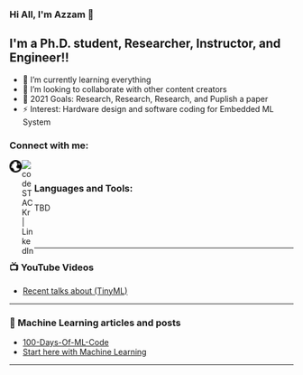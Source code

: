 ### Hi All, I'm Azzam 👋

## I'm a Ph.D. student, Researcher, Instructor, and Engineer!!

- 🔭 I’m currently learning everything  
- 👯 I’m looking to collaborate with other content creators
- 🥅 2021 Goals: Research, Research, Research, and Puplish a paper
- ⚡ Interest: Hardware design and software coding for Embedded ML System 


### Connect with me:

[<img align="left" alt="codeSTACKr.com" width="22px" src="https://raw.githubusercontent.com/iconic/open-iconic/master/svg/globe.svg" />][website]
[<img align="left" alt="codeSTACKr | LinkedIn" width="22px" src="https://cdn.jsdelivr.net/npm/simple-icons@v3/icons/linkedin.svg" />][linkedin]
  
<br />

### Languages and Tools:

TBD

<br />
<br />

---

### 📺 YouTube Videos 

<!-- YOUTUBE:START -->
- [Recent talks about (TinyML)](https://www.youtube.com/playlist?list=PLeisuBi-nfBOb-C2Fu3JgKvfKueoFlnUp)
<!-- YOUTUBE:END -->

---

### 📕 Machine Learning articles and posts

<!-- BLOG-POST-LIST:START -->
- [100-Days-Of-ML-Code](https://github.com/Avik-Jain/100-Days-Of-ML-Code)
- [Start here with Machine Learning](https://machinelearningmastery.com/start-here/)
<!-- BLOG-POST-LIST:END -->

---

</details>

[website]: https://azzam.page
[linkedin]: https://www.linkedin.com/in/azzamabdulrahman/
